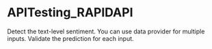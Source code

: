 # APITesting_RAPIDAPI
Detect the text-level sentiment. You can use data provider for multiple inputs. Validate the prediction for each input.
